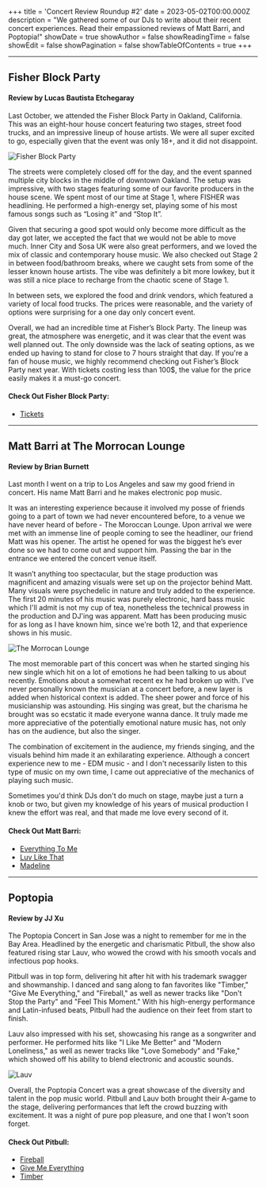+++
title = 'Concert Review Roundup #2'
date = 2023-05-02T00:00.000Z
description = "We gathered some of our DJs to write about their recent concert experiences. Read their empassioned reviews of  Matt Barri, and Poptopia!"
showDate = true
showAuthor = false
showReadingTime = false
showEdit = false
showPagination = false
showTableOfContents = true
+++

***

## Fisher Block Party

#### Review by Lucas Bautista Etchegaray

Last October, we attended the Fisher Block Party in Oakland, California. This was an eight-hour house concert featuring two stages, street food trucks, and an impressive lineup of house artists. We were all super excited to go, especially given that the event was only 18+, and it did not disappoint.

![Fisher Block Party](/uploads/fisher.jpg "Fisher Block Party 2022")

The streets were completely closed off for the day, and the event spanned multiple city blocks in the middle of downtown Oakland. The setup was impressive, with two stages featuring some of our favorite producers in the house scene. We spent most of our time at Stage 1, where FISHER was headlining. He performed a high-energy set, playing some of his most famous songs such as “Losing it” and “Stop It”.

Given that securing a good spot would only become more difficult as the day got later, we accepted the fact that we would not be able to move much. Inner City and Sosa UK were also great performers, and we loved the mix of classic and contemporary house music. We also checked out Stage 2 in between food/bathroom breaks, where we caught sets from some of the lesser known house artists. The vibe was definitely a bit more lowkey, but it was still a nice place to recharge from the chaotic scene of Stage 1.

In between sets, we explored the food and drink vendors, which featured a variety of local food trucks. The prices were reasonable, and the variety of options were surprising for a one day only concert event.

Overall, we had an incredible time at Fisher’s Block Party. The lineup was great, the atmosphere was energetic, and it was clear that the event was well planned out. The only downside was the lack of seating options, as we ended up having to stand for close to 7 hours straight that day. If you're a fan of house music, we highly recommend checking out Fisher’s Block Party next year. With tickets costing less than 100$, the value for the price easily makes it a must-go concert.

#### Check Out Fisher Block Party:

* [Tickets](https://fisherblockparty.com)

***

## Matt Barri at The Morrocan Lounge

#### Review by Brian Burnett

Last month I went on a trip to Los Angeles and saw my good friend in concert. His name Matt Barri and he makes electronic pop music.

It was an interesting experience because it involved my posse of friends going to a part of town we had never encountered before, to a venue we have never heard of before - The Moroccan Lounge. Upon arrival we were met with an immense line of people coming to see the headliner, our friend Matt was his opener. The artist he opened for was the biggest he’s ever done so we had to come out and support him. Passing the bar in the entrance we entered the concert venue itself.

It wasn’t anything too spectacular, but the stage production was magnificent and amazing visuals were set up on the projector behind Matt. Many visuals were psychedelic in nature and truly added to the experience. The first 20 minutes of his music was purely electronic, hard bass music which I'll admit is not my cup of tea, nonetheless the technical prowess in the production and DJ'ing was apparent. Matt has been producing music for as long as I have known him, since we're both 12, and that experience shows in his music.

![The Morrocan Lounge](/uploads/morrocan-lounge.jpg "Image courtesy of the Morrocan Lounge.")

The most memorable part of this concert was when he started singing his new single which hit on a lot of emotions he had been talking to us about recently. Emotions about a somewhat recent ex he had broken up with. I've never personally known the musician at a concert before, a new layer is added when historical context is added.  The sheer power and force of his musicianship was astounding. His singing was great, but the charisma he brought was so ecstatic it made everyone wanna dance. It truly made me more appreciative of the potentially emotional nature music has, not only has on the audience, but also the singer.

The combination of excitement in the audience, my friends singing, and the visuals behind him made it an exhilarating experience. Although a concert experience new to me - EDM music - and I don't necessarily listen to this type of music on my own time, I came out appreciative of the mechanics of playing such music.

Sometimes you'd think DJs don't do much on stage, maybe just a turn a knob or two, but given my knowledge of his years of musical production I knew the effort was real, and that made me love every second of it.

#### Check Out Matt Barri:

* [Everything To Me](https://open.spotify.com/track/6AKPcWAfhTQt7F98JhPsbk?si=3fe9ef194e554329)
* [Luv Like That](https://open.spotify.com/track/2eYOAn3CpowyTb4ogDrQlP?si=03a467fde4cc4b7c)
* [Madeline](https://open.spotify.com/track/2JXoX6aaapx2TYzcizc6WC?si=e67ac6f26713472c)

***

## Poptopia

#### Review by JJ Xu

The Poptopia Concert in San Jose was a night to remember for me in the Bay Area. Headlined by the energetic and charismatic Pitbull, the show also featured rising star Lauv, who wowed the crowd with his smooth vocals and infectious pop hooks.

Pitbull was in top form, delivering hit after hit with his trademark swagger and showmanship. I danced and sang along to fan favorites like "Timber," "Give Me Everything," and "Fireball," as well as newer tracks like "Don't Stop the Party" and "Feel This Moment." With his high-energy performance and Latin-infused beats, Pitbull had the audience on their feet from start to finish.

Lauv also impressed with his set, showcasing his range as a songwriter and performer. He performed hits like "I Like Me Better" and "Modern Loneliness," as well as newer tracks like "Love Somebody" and "Fake," which showed off his ability to blend electronic and acoustic sounds.

![Lauv](/uploads/lauv.png)

Overall, the Poptopia Concert was a great showcase of the diversity and talent in the pop music world. Pitbull and Lauv both brought their A-game to the stage, delivering performances that left the crowd buzzing with excitement. It was a night of pure pop pleasure, and one that I won't soon forget.

#### Check Out Pitbull:

* [Fireball](https://open.spotify.com/track/4Y7XAxTANhu3lmnLAzhWJW?si=2cbb41fa07f14d00)
* [Give Me Everything](https://open.spotify.com/track/4QNpBfC0zvjKqPJcyqBy9W?si=bd6178483dab4111)
* [Timber](https://open.spotify.com/track/3cHyrEgdyYRjgJKSOiOtcS?si=5f80ce6386cb422a)
